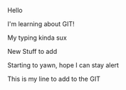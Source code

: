Hello

I'm learning about GIT!

My typing kinda sux

New Stuff to add 

Starting to yawn, hope I can stay alert


This is my line to add to the GIT